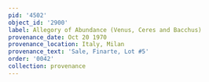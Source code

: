 ```yaml
---
pid: '4502'
object_id: '2900'
label: Allegory of Abundance (Venus, Ceres and Bacchus)
provenance_date: Oct 20 1970
provenance_location: Italy, Milan
provenance_text: 'Sale, Finarte, Lot #5'
order: '0042'
collection: provenance
---
```


